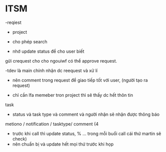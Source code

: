 # ITSM
-reqiest
- project


- cho phép search
- nhớ update status để cho user biết




gửi crequest cho cho ngouiwf có thể approve request.

-tdev là main chính nhận dc reequest và xử lí
- nên comment trong request để giao tiếp tốt với user, (người tạo ra request)

- chỉ cần lfa memeber tron project thì sẽ thấy dc hết thôn tin 

task 


- status và task type và comment và người nhận sẽ nhận được thông báo


metiono / notification / tasktype/ comment (4
- trước khi call thì update status, % ... trong mỗi buổi call cái thứ martin sẽ check)
- nên chuẩn bị và update hết mọi thứ trước khi họp